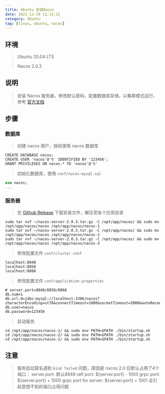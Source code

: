 ```yaml
---
title: Ubuntu 安装Nacos
date: 2021-11-29 11:11:11
category: Ubuntu
tag: [linux, ubuntu, nacos]
---
```


## 环境

> Ubuntu 20.04 LTS
>
> Nacos 2.0.3



## 说明

> 安装 Nacos 服务器，修改默认密码，配置数据库存储，以集群模式运行，参考 [官方文档](https://nacos.io/zh-cn/docs/quick-start.html)



## 步骤

### 数据库

> 创建 nacos 用户，授权使用 nacos 数据库

```mysql
CREATE DATABASE nacos;
CREATE USER 'nacos'@'%' IDENTIFIED BY '123456';
GRANT PRIVILEGES ON nacos.* TO 'nacos'@'%'
```

> 初始化数据库，使用 `conf/nacos-mysql.sql`

```sql
use nacos;
...
```

### 服务器

> 在 [Github Release](https://github.com/alibaba/nacos/releases) 下载安装文件，解压至各个应用目录

```shell
sudo tar xvf ~/nacos-server-2.0.3.tar.gz -C /opt/app/nacos/ && sudo mv /opt/app/nacos/nacos /opt/app/nacos/nacos-1
sudo tar xvf ~/nacos-server-2.0.3.tar.gz -C /opt/app/nacos/ && sudo mv /opt/app/nacos/nacos /opt/app/nacos/nacos-2
sudo tar xvf ~/nacos-server-2.0.3.tar.gz -C /opt/app/nacos/ && sudo mv /opt/app/nacos/nacos /opt/app/nacos/nacos-3
```

> 修改配置文件 `conf/cluster.conf`

```properties
localhost:8848
localhost:8858
localhost:8868
```

> 修改配置文件 `conf/application.properties`

```properties
# server.port=8848/8858/8868
db.num=1
db.url.0=jdbc:mysql://localhost:3306/nacos?characterEncoding=utf8&connectTimeout=1000&socketTimeout=3000&autoReconnect=true
db.user=nacos
db.password=123456
```

> 启动服务

```shell
cd /opt/app/nacos/nacos-1/ && sudo env PATH=$PATH ./bin/startup.sh
cd /opt/app/nacos/nacos-2/ && sudo env PATH=$PATH ./bin/startup.sh
cd /opt/app/nacos/nacos-1/ && sudo env PATH=$PATH ./bin/startup.sh
```



## 注意

> 服务启动莫名遇到 `bind failed` 问题，原因是 nacos 2.0 后默认占用了4个端口：
> server.port: 默认8848
> raft port: ${server.port} - 1000
> grpc port: ${server.port} + 1000
> grpc port for server: ${server.port} + 1001
> 会引起意想不到的端口占用问题
